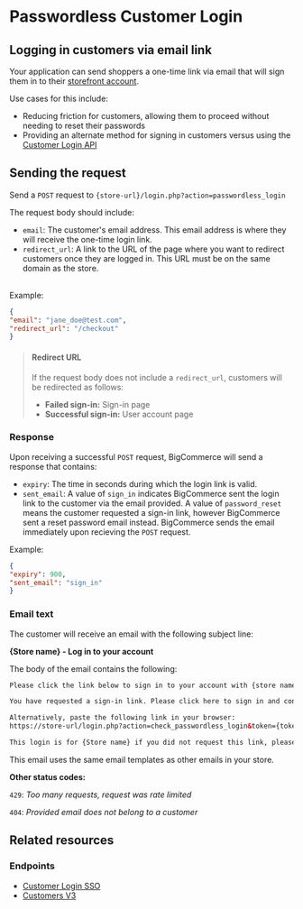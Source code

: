 # Passwordless Customer Login



## Logging in customers via email link
Your application can send shoppers a one-time link via email that will sign them in to their [storefront account](https://support.bigcommerce.com/s/article/Customer-Account-Creation).

Use cases for this include:
* Reducing friction for customers, allowing them to proceed without needing to reset their passwords
* Providing an alternate method for signing in customers versus using the [Customer Login API](https://developer.bigcommerce.com/api-docs/customers/customer-login-api)

## Sending the request

Send a `POST` request to 
`{store-url}/login.php?action=passwordless_login`

The request body should include:
* `email`: The customer's email address. This email address is where they will receive the one-time login link.
* `redirect_url`: A link to the URL of the page where you want to redirect customers once they are logged in. This URL must be on the same domain as the store.
<br>
Example: 
<br>

```json
{
"email": "jane_doe@test.com",
"redirect_url": "/checkout"
}
```
<!-- theme: info -->
> #### Redirect URL
> If the request body does not include a `redirect_url`, customers will be redirected as follows:
> <br>
> - **Failed sign-in:** Sign-in page
> - **Successful sign-in:** User account page



### Response
Upon receiving a successful `POST` request, BigCommerce will send a response that contains:

* `expiry`: The time in seconds during which the login link is valid.
* `sent_email`: A value of `sign_in` indicates BigCommerce sent the login link to the customer via the email provided. A value of `password_reset` means the customer requested a sign-in link, however BigCommerce sent a reset password email instead. BigCommerce sends the email immediately upon recieving the `POST` request.

Example:

```json
{
"expiry": 900,
"sent_email": "sign_in"
}
```

### Email text

The customer will receive an email with the following subject line:

**{Store name} - Log in to your account**

The body of the email contains the following:

```html
Please click the link below to sign in to your account with {store name}.

You have requested a sign-in link. Please click here to sign in and continue.

Alternatively, paste the following link in your browser:
https://store-url/login.php?action=check_passwordless_login&token={token}&redirectUrl={redirect_URL}

This login is for {Store name} if you did not request this link, please ignore this email. Your account is still secure.
```
This email uses the same email templates as other emails in your store.

**Other status codes:**

`429`: *Too many requests, request was rate limited*

`404`: *Provided email does not belong to a customer*

## Related resources

### Endpoints
* [Customer Login SSO](https://developer.bigcommerce.com/api-reference/storefront/customer-login-sso)
* [Customers V3](https://developer.bigcommerce.com/api-reference/store-management/customers-v3)
